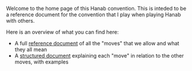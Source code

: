 Welcome to the home page of this Hanab convention. This is inteded to be a reference document for the convention that I play when playing Hanab with others.


Here is an overview of what you can find here:  
- A full [reference document](../master/Full_Reference.md) of all the "moves" that we allow and what they all mean 
- A [structured document](../master/Structured_Reference.md) explaining each "move" in relation to the other moves, with examples 